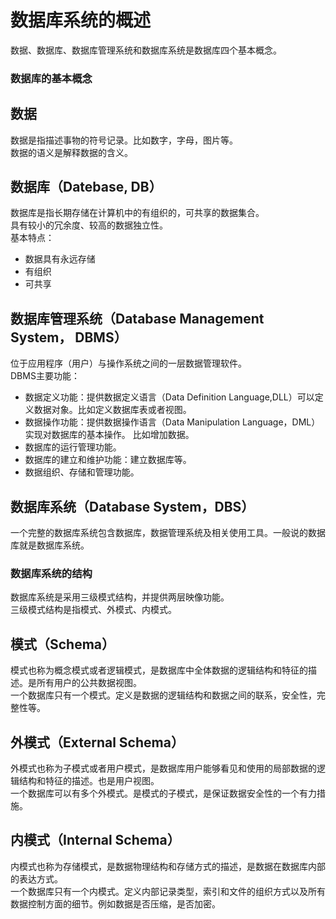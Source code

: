 # 数据库系统的概述
  数据、数据库、数据库管理系统和数据库系统是数据库四个基本概念。     

### 数据库的基本概念

数据    
------------
数据是指描述事物的符号记录。比如数字，字母，图片等。    
数据的语义是解释数据的含义。

数据库（Datebase, DB）    
-----------------
数据库是指长期存储在计算机中的有组织的，可共享的数据集合。     
具有较小的冗余度、较高的数据独立性。    
基本特点：    
- 数据具有永远存储
- 有组织
- 可共享

数据库管理系统（Database Management System， DBMS）    
--------------------
位于应用程序（用户）与操作系统之间的一层数据管理软件。    
DBMS主要功能：
- 数据定义功能：提供数据定义语言（Data Definition Language,DLL）可以定义数据对象。比如定义数据库表或者视图。    
- 数据操作功能：提供数据操作语言（Data Manipulation Language，DML）实现对数据库的基本操作。 比如增加数据。    
- 数据库的运行管理功能。
- 数据库的建立和维护功能：建立数据库等。
- 数据组织、存储和管理功能。

数据库系统（Database System，DBS）      
-----------------------
一个完整的数据库系统包含数据库，数据管理系统及相关使用工具。一般说的数据库就是数据库系统。    

### 数据库系统的结构
  数据库系统是采用三级模式结构，并提供两层映像功能。     
  三级模式结构是指模式、外模式、内模式。     

模式（Schema）    
---------------------------
模式也称为概念模式或者逻辑模式，是数据库中全体数据的逻辑结构和特征的描述。是所有用户的公共数据视图。     
一个数据库只有一个模式。定义是数据的逻辑结构和数据之间的联系，安全性，完整性等。         

外模式（External Schema）    
---------------------------
外模式也称为子模式或者用户模式，是数据库用户能够看见和使用的局部数据的逻辑结构和特征的描述。也是用户视图。    
一个数据库可以有多个外模式。是模式的子模式，是保证数据安全性的一个有力措施。    

内模式（Internal Schema）     
----------------------------
内模式也称为存储模式，是数据物理结构和存储方式的描述，是数据在数据库内部的表达方式。     
一个数据库只有一个内模式。定义内部记录类型，索引和文件的组织方式以及所有数据控制方面的细节。例如数据是否压缩，是否加密。        

